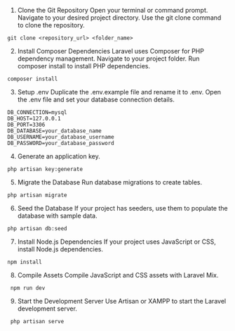 1. Clone the Git Repository
Open your terminal or command prompt.
Navigate to your desired project directory.
Use the git clone command to clone the repository.
```
git clone <repository_url> <folder_name>
```
2. Install Composer Dependencies
Laravel uses Composer for PHP dependency management.
Navigate to your project folder.
Run composer install to install PHP dependencies.
```
composer install
```
3. Setup .env
Duplicate the .env.example file and rename it to .env.
Open the .env file and set your database connection details.
```
DB_CONNECTION=mysql
DB_HOST=127.0.0.1
DB_PORT=3306
DB_DATABASE=your_database_name
DB_USERNAME=your_database_username
DB_PASSWORD=your_database_password
```
4. Generate an application key.
```
php artisan key:generate
```
5. Migrate the Database
Run database migrations to create tables.
```
php artisan migrate
```
6. Seed the Database 
If your project has seeders, use them to populate the database with sample data.
```
php artisan db:seed
```
7. Install Node.js Dependencies 
If your project uses JavaScript or CSS, install Node.js dependencies.
```
npm install
```

8. Compile Assets 
Compile JavaScript and CSS assets with Laravel Mix.
```
 npm run dev
```

9. Start the Development Server
Use Artisan or XAMPP to start the Laravel development server.
```
 php artisan serve
```